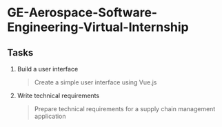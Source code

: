 # GE-Aerospace-Software-Engineering-Virtual-Internship
## Tasks

1. Build a user interface
   > Create a simple user interface using Vue.js

2. Write technical requirements
   > Prepare technical requirements for a supply chain management application

